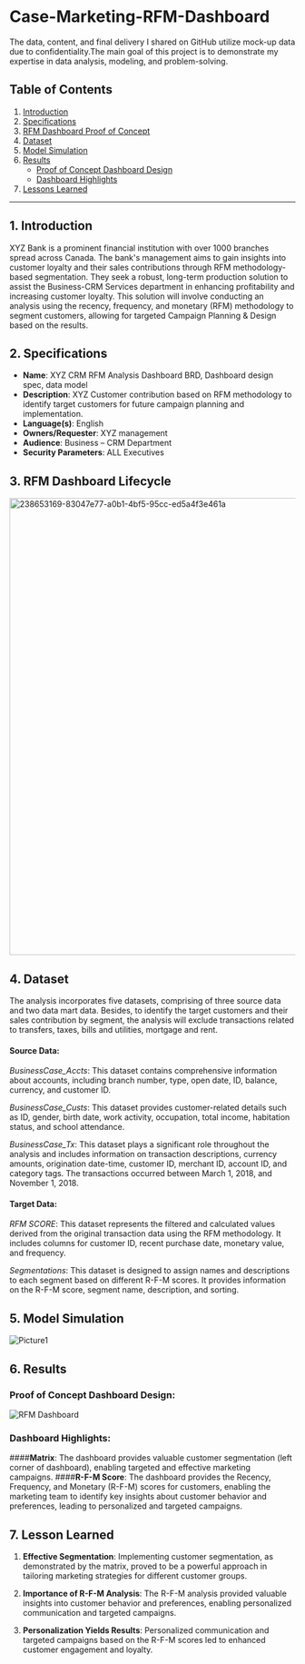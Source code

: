 # Case-Marketing-RFM-Dashboard
The data, content, and final delivery I shared on GitHub utilize mock-up data due to confidentiality.The main goal of this project is to demonstrate my expertise in data analysis, modeling, and problem-solving.

## Table of Contents

1. [Introduction](#introduction)
2. [Specifications](#specifications)
3. [RFM Dashboard Proof of Concept](#rfm-dashboard-proof-of-concept)
4. [Dataset](#dataset)
5. [Model Simulation](#model-simulation)
6. [Results](#results)
    - [Proof of Concept Dashboard Design](#proof-of-concept-dashboard-design)
    - [Dashboard Highlights](#dashboard-highlights)
7. [Lessons Learned](#lessons-learned)

---

## 1. Introduction <a name="introduction"></a>

XYZ Bank is a prominent financial institution with over 1000 branches spread across Canada. The bank's management aims to gain insights into customer loyalty and their sales contributions through RFM methodology-based segmentation. They seek a robust, long-term production solution to assist the Business-CRM Services department in enhancing profitability and increasing customer loyalty. This solution will involve conducting an analysis using the recency, frequency, and monetary (RFM) methodology to segment customers, allowing for targeted Campaign Planning & Design based on the results.

## 2. Specifications <a name="specifications"></a>

- **Name**: XYZ CRM RFM Analysis Dashboard BRD, Dashboard design spec, data model
- **Description**: XYZ Customer contribution based on RFM methodology to identify target customers for future campaign planning and implementation.
- **Language(s)**: English
- **Owners/Requester**: XYZ management
- **Audience**: Business – CRM Department
- **Security Parameters**: ALL Executives

## 3. RFM Dashboard Lifecycle <a name="rfm-dashboard-proof-of-concept"></a>
<img width="805" alt="238653169-83047e77-a0b1-4bf5-95cc-ed5a4f3e461a" src="https://github.com/connieyeee/Case-Marketing-CRM-RFM-Dashboard/assets/134975561/c06df641-03a7-41e6-8471-b52d7b76cd15">

## 4. Dataset <a name="dataset"></a>
The analysis incorporates five datasets, comprising of three source data and two data mart data. Besides, to identify the target customers and their sales contribution by segment, the analysis will exclude transactions related to transfers, taxes, bills and utilities, mortgage and rent.

#### Source Data:
*BusinessCase_Accts*: This dataset contains comprehensive information about accounts, including branch number, type, open date, ID, balance, currency, and customer ID.

*BusinessCase_Custs*: This dataset provides customer-related details such as ID, gender, birth date, work activity, occupation, total income, habitation status, and school attendance.

*BusinessCase_Tx*: This dataset plays a significant role throughout the analysis and includes information on transaction descriptions, currency amounts, origination date-time, customer ID, merchant ID, account ID, and category tags. The transactions occurred between March 1, 2018, and November 1, 2018.


#### Target Data:
*RFM SCORE*: This dataset represents the filtered and calculated values derived from the original transaction data using the RFM methodology. It includes columns for customer ID, recent purchase date, monetary value, and frequency.

*Segmentations*: This dataset is designed to assign names and descriptions to each segment based on different R-F-M scores. It provides information on the R-F-M score, segment name, description, and sorting.

## 5. Model Simulation <a name="model-simulation"></a>
![Picture1](https://github.com/connieyeee/Case-Marketing-CRM-RFM-Dashboard/assets/134975561/2c23b381-6b70-4661-b2b9-34a8221dc7b5)

## 6. Results <a name="results"></a>
### Proof of Concept Dashboard Design:<a name="proof-of-concept-dashboard-design"></a>
![RFM Dashboard](https://github.com/connieyeee/Case-Marketing-CRM-RFM-Dashboard/assets/134975561/d84b9377-c86c-46cc-9ea7-5bcc1fb17172)

### Dashboard Highlights:<a name="dashboard-highlights"></a>
####**Matrix**: The dashboard provides valuable customer segmentation (left corner of dashboard), enabling targeted and effective marketing campaigns.
####**R-F-M Score**: The dashboard provides the Recency, Frequency, and Monetary (R-F-M) scores for customers, enabling the marketing team to identify key insights about customer behavior and preferences, leading to personalized and targeted campaigns.

## 7. Lesson Learned <a name="lessons-learned"></a>
1. **Effective Segmentation**: Implementing customer segmentation, as demonstrated by the matrix, proved to be a powerful approach in tailoring marketing strategies for different customer groups.

2. **Importance of R-F-M Analysis**: The R-F-M analysis provided valuable insights into customer behavior and preferences, enabling personalized communication and targeted campaigns.

3. **Personalization Yields Results**: Personalized communication and targeted campaigns based on the R-F-M scores led to enhanced customer engagement and loyalty.



